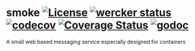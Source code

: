 # smoke [![License](http://img.shields.io/badge/license-mit-blue.svg)](LICENSE) [![wercker status](https://app.wercker.com/status/89490bcb2d4017a1a0abbeb0dc055160/s/master "wercker status")](https://app.wercker.com/project/bykey/89490bcb2d4017a1a0abbeb0dc055160) [![codecov](https://codecov.io/gh/infiniteprimates/smoke/branch/master/graph/badge.svg)](https://codecov.io/gh/infiniteprimates/smoke) [![Coverage Status](https://coveralls.io/repos/github/infiniteprimates/smoke/badge.svg)](https://coveralls.io/github/infiniteprimates/smoke) [![godoc](https://godoc.org/github.com/infiniteprimates/smoke?status.svg)](https://godoc.org/github.com/infiniteprimates/smoke)

A small web based messaging service especially designed for containers
